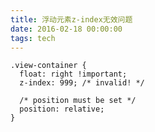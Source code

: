 ```yaml
---
title: 浮动元素z-index无效问题
date: 2016-02-18 00:00:00
tags: tech
---
```


    .view-container {
      float: right !important;
      z-index: 999; /* invalid! */
      
      /* position must be set */
      position: relative;
    }
